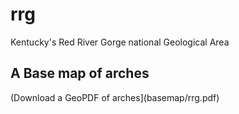 # rrg
Kentucky's Red River Gorge national Geological Area
## A Base map of arches
(Download a GeoPDF of arches](basemap/rrg.pdf)
